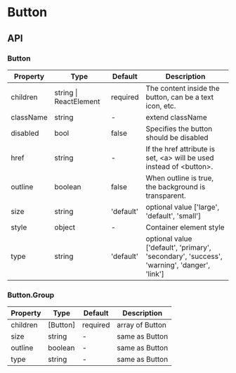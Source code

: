 # Button

<example />

## API

### Button

| Property | Type | Default | Description |
| --- | --- | --- | --- |
| children | string \| ReactElement | required | The content inside the button, can be a text icon, etc.  |
| className | string | - | extend className |
| disabled | bool | false | Specifies the button should be disabled |
| href | string | - | If the href attribute is set, &lt;a> will be used instead of &lt;button>. |
| outline | boolean | false | When outline is true, the background is transparent. |
| size | string | 'default' | optional value \['large', 'default', 'small'] |
| style | object | - | Container element style |
| type | string | 'default' | optional value \['default', 'primary', 'secondary', 'success', 'warning', 'danger', 'link'] |

### Button.Group

| Property | Type | Default | Description |
| --- | --- | --- | --- |
| children | \[Button] | required | array of Button |
| size | string | - | same as Button |
| outline | boolean | - | same as Button |
| type | string | - | same as Button |